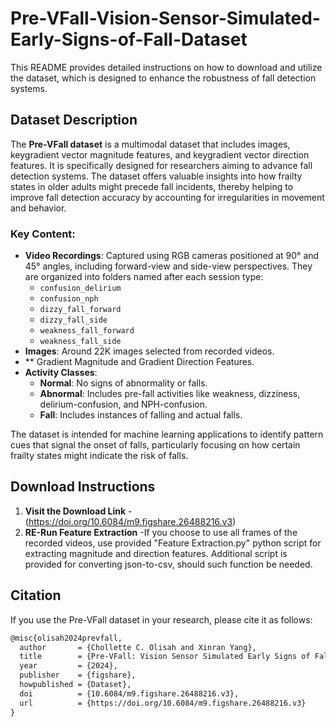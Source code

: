 # Pre-VFall-Vision-Sensor-Simulated-Early-Signs-of-Fall-Dataset
This README provides detailed instructions on how to download and utilize the dataset, which is designed to enhance the robustness of fall detection systems.

## Dataset Description

The **Pre-VFall dataset** is a multimodal dataset that includes images, keygradient vector magnitude features, and keygradient vector direction features. It is specifically designed for researchers aiming to advance fall detection systems. The dataset offers valuable insights into how frailty states in older adults might precede fall incidents, thereby helping to improve fall detection accuracy by accounting for irregularities in movement and behavior.

### Key Content:
- **Video Recordings**: Captured using RGB cameras positioned at 90° and 45° angles, including forward-view and side-view perspectives. They are organized into folders named after each session type:
  - `confusion_delirium`
  - `confusion_nph`
  - `dizzy_fall_forward`
  - `dizzy_fall_side`
  - `weakness_fall_forward`
  - `weakness_fall_side`
- **Images**: Around 22K images selected from recorded videos.
- ** Gradient Magnitude and Gradient Direction Features.
- **Activity Classes**:
  - **Normal**: No signs of abnormality or falls.
  - **Abnormal**: Includes pre-fall activities like weakness, dizziness, delirium-confusion, and NPH-confusion.
  - **Fall**: Includes instances of falling and actual falls.

The dataset is intended for machine learning applications to identify pattern cues that signal the onset of falls, particularly focusing on how certain frailty states might indicate the risk of falls.

## Download Instructions

1. **Visit the Download Link**
   -(https://doi.org/10.6084/m9.figshare.26488216.v3)
2. **RE-Run Feature Extraction**
   -If you choose to use all frames of the recorded videos, use provided "Feature Extraction.py" python script for extracting magnitude and direction features. Additional script is provided for converting json-to-csv, should such function be needed. 


## Citation

If you use the Pre-VFall dataset in your research, please cite it as follows:

```markdown
@misc{olisah2024prevfall,
  author       = {Chollette C. Olisah and Xinran Yang},
  title        = {Pre-VFall: Vision Sensor Simulated Early Signs of Fall Dataset},
  year         = {2024},
  publisher    = {figshare},
  howpublished = {Dataset},
  doi          = {10.6084/m9.figshare.26488216.v3},
  url          = {https://doi.org/10.6084/m9.figshare.26488216.v3}
}
```

